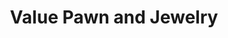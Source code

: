 ---
title: "Value Pawn and Jewelry"
url: /pinellas-park/value-pawn-and-jewelry/
shop: pawnbroker
---